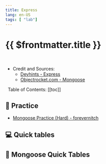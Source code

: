 ```yaml
---
title: Express
lang: en-US
tags: [ "lab"]
---
```


# {{ $frontmatter.title }}

<TagBadge />

&nbsp;
&nbsp;
- Credit and Sources:
  - [Devhints - Express](https://devhints.io/express)
  - [Objectrocket.com - Mongoose](https://kb.objectrocket.com/mongo-db/the-mongoose-cheat-sheet-225)


&nbsp;
Table of Contents:
[[toc]]

## 🎯 Practice
- [Mongoose Practice (Hard) - forevernitch ](https://quizlet.com/484787929/mongoose-flash-cards/)

## 💻 Quick tables

<table-code>

<table-row-code title="Settings"  
code="
app.set('x', 'yyy')
app.get('x') ..'yyy'
app.enable('trust proxy')
app.disable('trust proxy')
app.enabled('trust proxy')  // true
" />

<table-row-code title="Request"  
code="
// GET  /user/tj
req.path         ///user/tj
req.url          ///user/tj
req.xhr          //rue|fals
req.method       //GET
req.params
req.params.name  //tj
req.params[0]
" />

<table-row-code title="Settings"  
code="
app.set('x', 'yyy')
app.get('x') ..'yyy'
app.enable('trust proxy')
app.disable('trust proxy')
app.enabled('trust proxy')  // true
" />

<table-row-code title="Request"  
code="
// GET /search?q=tobi+ferret
req.query.q // tobi ferret
" />

<table-row-code title="Cookies"  
code="
req.cookies
" />

<table-row-code title="Response | Redirect"  
code="
res.redirect('/')
res.redirect(301, '/')
" />

<table-row-code title="Response | Set"  
code="
res.set('Content-Type', 'text/html')
" />

<table-row-code title="Response | Send"  
code="
res.send('hi')
res.send(200, 'hi')
" />

<table-row-code title="Response | json"  
code="
res.json({ a: 2 })
" />

</table-code>


## 💾 Mongoose Quick Tables

<table-code>

<table-row-code title="Product Schema"  
code='
var mongoose = require("mongoose");
var Schema = mongoose.Schema;
var ProductSchema = new Schema({ 
  name: {
    type: String,
    required: true
  },
  brand: {
    type: String,
    required: false
  },
  order: {
    type: Schema.Types.ObjectId,
    ref: "Order"
  }
});
var Product = mongoose.model("Product", ProductSchema);
// Export the Article model
module.exports = Product;
' />

<table-row-code title="Product Schema"  
code="
res.json({ a: 2 })
" />

<table-row-code title="Creating Documents based on the model" 
code='
var mongoose = require("mongoose");
var db = require("./models");
mongoose.connect("mongodb://localhost:27017/grocerydb", { useNewUrlParser: true });
' />



<table-row-code title="Creating Documents | with an array" 
code='
var product = { name: "Soda", brand: "demoBrand" };
db.Product.create(product)
.then(function(dbProduct) {
    console.log(dbProduct);
})
.catch(function(err) {
    console.log(err);
});
' />


<table-row-code title="Finding documents" 
code='
var mongoose = require("mongoose");
var db = require("./models");
mongoose.connect("mongodb://localhost:27017/grocerydb", { useNewUrlParser: true });
' />

<table-row-code title="Updating" 
code="
db.Product.updateOne({ name: 'Soda' }, { brand: 'newBrand' });
db.Product.updateMany({ brand: 'demoBrand' }, { quantity: 500 });
" />

<table-row-code title="Delete Documents" 
code="
 db.Product.deleteOne({ name: 'Soda' });
 db.Product.deleteMany({ quantity: { $gte: 100 } });
" />

</table-code>